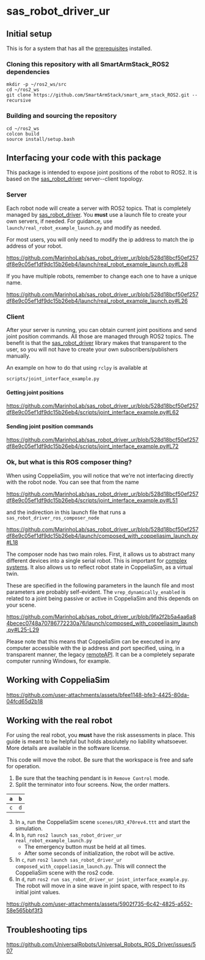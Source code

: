 # sas_robot_driver_ur

## Initial setup

This is for a system that has all the [prerequisites](https://github.com/SmartArmStack/smart_arm_stack_ROS2/tree/jazzy) installed. 

### Cloning this repository with all SmartArmStack_ROS2 dependencies

```commandLine
mkdir -p ~/ros2_ws/src
cd ~/ros2_ws
git clone https://github.com/SmartArmStack/smart_arm_stack_ROS2.git --recursive
```

### Building and sourcing the repository

```
cd ~/ros2_ws
colcon build
source install/setup.bash
```

## Interfacing your code with this package

This package is intended to expose joint positions of the robot to ROS2. It is based on the [sas_robot_driver](https://github.com/SmartArmStack/sas_robot_driver/tree/jazzy) server--client topology. 

### Server

Each robot node will create a server with ROS2 topics. That is completely managed by [sas_robot_driver](https://github.com/SmartArmStack/sas_robot_driver/tree/jazzy). 
You **must** use a launch file to create your own servers, if needed. For guidance, use `launch/real_robot_example_launch.py` and modify as needed.

For most users, you will only need to modify the ip address to match the ip address of your robot.

https://github.com/MarinhoLab/sas_robot_driver_ur/blob/528d18bcf50ef257df8e9c05ef1df9dc15b26eb4/launch/real_robot_example_launch.py#L28

If you have multiple robots, remember to change each one to have a unique name.

https://github.com/MarinhoLab/sas_robot_driver_ur/blob/528d18bcf50ef257df8e9c05ef1df9dc15b26eb4/launch/real_robot_example_launch.py#L26

### Client

After your server is running, you can obtain current joint positions and send joint position commands.
All those are managed through ROS2 topics. The benefit is that the [sas_robot_driver](https://github.com/SmartArmStack/sas_robot_driver/tree/jazzy) library makes that transparent to the user, so you will not have to create your own subscribers/publishers manually.

An example on how to do that using `rclpy` is available at 

```
scripts/joint_interface_example.py
```

#### Getting joint positions

https://github.com/MarinhoLab/sas_robot_driver_ur/blob/528d18bcf50ef257df8e9c05ef1df9dc15b26eb4/scripts/joint_interface_example.py#L62

#### Sending joint position commands

https://github.com/MarinhoLab/sas_robot_driver_ur/blob/528d18bcf50ef257df8e9c05ef1df9dc15b26eb4/scripts/joint_interface_example.py#L72

### Ok, but what is this ROS composer thing?

When using CoppeliaSim, you will notice that we're not interfacing directly with the robot node. You can see that from the name

https://github.com/MarinhoLab/sas_robot_driver_ur/blob/528d18bcf50ef257df8e9c05ef1df9dc15b26eb4/scripts/joint_interface_example.py#L51

and the indirection in this launch file that runs a `sas_robot_driver_ros_composer_node`

https://github.com/MarinhoLab/sas_robot_driver_ur/blob/528d18bcf50ef257df8e9c05ef1df9dc15b26eb4/launch/composed_with_coppeliasim_launch.py#L18

The composer node has two main roles. First, it allows us to abstract many different devices into a single serial robot. This is important for [complex systems](https://github.com/AISciencePlatform). It also allows us to reflect robot state in CoppeliaSim, as a virtual twin.

These are specified in the following parameters in the launch file and most parameters are probably self-evident. The `vrep_dynamically_enabled` is related to a joint being passive or active in CoppeliaSim and this depends on your scene.

https://github.com/MarinhoLab/sas_robot_driver_ur/blob/9fa2f2b5a4aa6a84becec0748a70786772230a76/launch/composed_with_coppeliasim_launch.py#L25-L29

Please note that this means that CoppeliaSim can be executed in any computer accessible with the ip address and port specified, using, in a transparent manner, the legacy [remoteAPI](https://manual.coppeliarobotics.com/en/legacyRemoteApiOverview.htm). It can be a completely separate computer running Windows, for example.

## Working with CoppeliaSim

https://github.com/user-attachments/assets/bfee1148-bfe3-4425-80da-04fcd65d2b18



## Working with the real robot

For using the real robot, you **must** have the risk assessments in place. This guide is meant to be helpful but holds absolutely no liability whatsoever. More details are available in the software license.

This code will move the robot. Be sure that the workspace is free and safe for operation.

1. Be sure that the teaching pendant is in `Remove Control` mode.  
2. Split the terminator into four screens. Now, the order matters.

| `a` | `b` |
|-----|-----|
| `c` | `d` |

3. In `a`, run the CoppeliaSim scene `scenes/UR3_470rev4.ttt` and start the simulation.
4. In `b`, run `ros2 launch sas_robot_driver_ur real_robot_example_launch.py`
   - The emergency button must be held at all times.
   - After some seconds of initialization, the robot will be active. 
6. In `c`, run `ros2 launch sas_robot_driver_ur composed_with_coppeliasim_launch.py`. This will connect the CoppeliaSim scene with the ros2 code.
7. In `d`, run `ros2 run sas_robot_driver_ur joint_interface_example.py`. The robot will move in a sine wave in joint space, with respect to its initial joint values.


https://github.com/user-attachments/assets/5902f735-6c42-4825-a552-58e565bbf3f3

## Troubleshooting tips

https://github.com/UniversalRobots/Universal_Robots_ROS_Driver/issues/507
